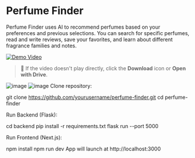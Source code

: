 
# Perfume Finder
Perfume Finder uses AI to recommend perfumes based on your preferences and previous selections. You can search for specific perfumes, read and write reviews, save your favorites, and learn about different fragrance families and notes.


[![Demo Video](https://img.youtube.com/vi/dQw4w9WgXcQ/0.jpg)](https://drive.google.com/file/d/1GL3nf_jQl_fyFbCbI2U9Udiq00SrjK9o/view?usp=drive_link)

> 📌 If the video doesn't play directly, click the **Download** icon or **Open with Drive**.



![image](https://github.com/user-attachments/assets/728ae356-2ce5-41b8-809a-6325c480909a)
![image](https://github.com/user-attachments/assets/004faaa0-c5be-4d69-9955-1edec03047ed)
Clone repository:

git clone https://github.com/yourusername/perfume-finder.git
cd perfume-finder

Run Backend (Flask):

cd backend
pip install -r requirements.txt
flask run --port 5000


Run Frontend (Next.js):


npm install
npm run dev
App will launch at http://localhost:3000

